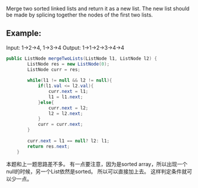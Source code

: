 Merge two sorted linked lists and return it as a new list. The new list should be made by splicing together the nodes of the first two lists.

## Example:

Input: 1->2->4, 1->3->4
Output: 1->1->2->3->4->4

```java
public ListNode mergeTwoLists(ListNode l1, ListNode l2) {				
		ListNode res = new ListNode(0);
		ListNode curr = res;
        
        while(l1 != null && l2 != null){
            if(l1.val <= l2.val){
                curr.next = l1;
                l1 = l1.next;
            }else{
                curr.next = l2;
                l2 = l2.next;
            }
            curr = curr.next;
        }
        
        curr.next = l1 == null? l2: l1;
        return res.next;      
    }

```
本题和上一题思路差不多。
有一点要注意，因为是sorted array，所以出现一个null的时候，另一个List依然是sorted。
所以可以直接加上去。
这样判定条件就可以少一点。
